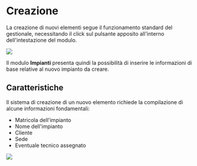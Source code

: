 # Creazione

La creazione di nuovi elementi segue il funzionamento standard del gestionale, necessitando il click sul pulsante apposito all'interno dell'intestazione del modulo.

![](https://firebasestorage.googleapis.com/v0/b/gitbook-x-prod.appspot.com/o/spaces%2F-LZJeLg23eVDvrCv74U7-887967055%2Fuploads%2FW0GkG0pWq56u4Qcg9rfd%2Ffile.png?alt=media)

Il modulo **Impianti** presenta quindi la possibilità di inserire le informazioni di base relative al nuovo impianto da creare.

## Caratteristiche

Il sistema di creazione di un nuovo elemento richiede la compilazione di alcune informazioni fondamentali:

* Matricola dell'impianto
* Nome dell'impianto
* Cliente
* Sede
* Eventuale tecnico assegnato

![](https://firebasestorage.googleapis.com/v0/b/gitbook-x-prod.appspot.com/o/spaces%2F-LZJeLg23eVDvrCv74U7-887967055%2Fuploads%2F1dFgN5fvAtUebGHGa4EV%2Ffile.png?alt=media)
